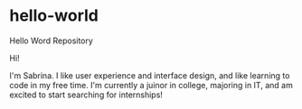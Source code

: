 # hello-world
Hello Word Repository

Hi!

I'm Sabrina. I like user experience and interface design, and like learning to code in my free time.
I'm currently a juinor in college, majoring in IT, and am excited to start searching for internships!
